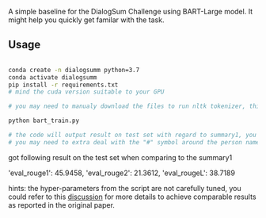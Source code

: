A simple baseline for the DialogSum Challenge using BART-Large model. It might help you quickly get familar with the task.

## Usage
```sh

conda create -n dialogsumm python=3.7
conda activate dialogsumm
pip install -r requirements.txt
# mind the cuda version suitable to your GPU

# you may need to manualy download the files to run nltk tokenizer, this is very easy following https://www.nltk.org/data.html

python bart_train.py

# the code will output result on test set with regard to summary1, you can change it in the code.
# you may need to extra deal with the "#" symbol around the person name.

```


got following result on the test set when comparing to the summary1

'eval_rouge1': 45.9458, 'eval_rouge2': 21.3612, 'eval_rougeL': 38.7189

hints: the hyper-parameters from the script are not carefully tuned, you could refer to this [discussion](https://github.com/cylnlp/dialogsum/issues/9#issuecomment-1016279505) for more details to achieve comparable results as reported in the original paper.


